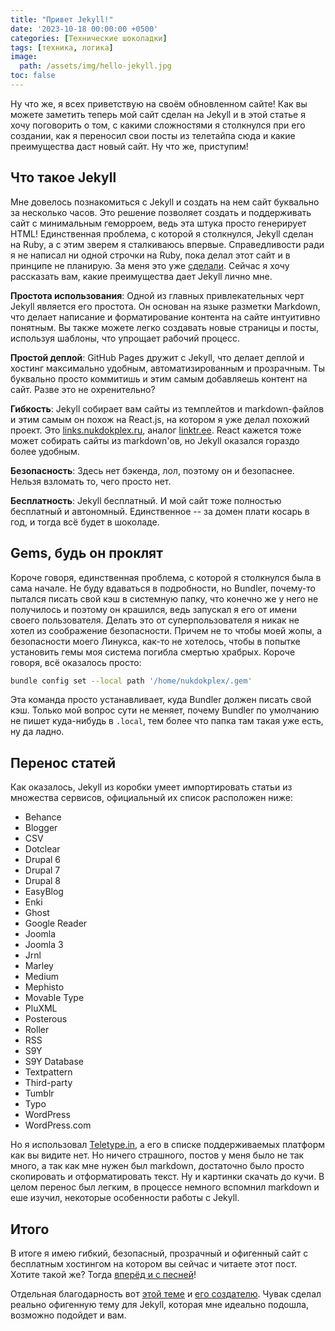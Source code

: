 ```yaml
---
title: "Привет Jekyll!"
date: '2023-10-18 00:00:00 +0500'
categories: [Технические шоколадки]
tags: [техника, логика]
image: 
  path: /assets/img/hello-jekyll.jpg
toc: false
---
```


Ну что же, я всех приветствую на своём обновленном сайте! Как вы можете заметить теперь мой сайт сделан на Jekyll и в этой статье я хочу поговорить о том, с какими сложностями я столкнулся при его создании, как я переносил свои посты из телетайпа сюда и какие преимущества даст новый сайт. Ну что же, приступим!

## Что такое Jekyll

Мне довелось познакомиться с Jekyll и создать на нем сайт буквально за несколько часов. Это решение позволяет создать и поддерживать сайт с минимальным геморроем, ведь эта штука просто генерирует HTML! Единственная проблема, с которой я столкнулся, Jekyll сделан на Ruby, а с этим зверем я сталкиваюсь впервые. Справедливости ради я не написал ни одной строчки на Ruby, пока делал этот сайт и в принципе не планирую. За меня это уже [сделали](https://github.com/cotes2020/chirpy-starter). Сейчас я хочу рассказать вам, какие преимущества дает Jekyll лично мне.

**Простота использования**: Одной из главных привлекательных черт Jekyll является его простота. Он основан на языке разметки Markdown, что делает написание и форматирование контента на сайте интуитивно понятным. Вы также можете легко создавать новые страницы и посты, используя шаблоны, что упрощает рабочий процесс.

**Простой деплой**: GitHub Pages дружит с Jekyll, что делает деплой и хостинг максимально удобным, автоматизированным и прозрачным. Ты буквально просто коммитишь и этим самым добавляешь контент на сайт. Разве это не охренительно?

**Гибкость**: Jekyll собирает вам сайты из темплейтов и markdown-файлов и этим самым он похож на React.js, на котором я уже делал похожий проект. Это [links.nukdokplex.ru](htttps://links.nukdokplex.ru), аналог [linktr.ee](https://linktr.ee). React кажется тоже может собирать сайты из markdown'ов, но Jekyll оказался гораздо более удобным.

**Безопасность**: Здесь нет бэкенда, лол, поэтому он и безопаснее. Нельзя взломать то, чего просто нет.

**Бесплатность**: Jekyll бесплатный. И мой сайт тоже полностью бесплатный и автономный. Единственное -- за домен плати косарь в год, и тогда всё будет в шоколаде.

## Gems, будь он проклят

Короче говоря, единственная проблема, с которой я столкнулся была в сама начале. Не буду вдаваться в подробности, но Bundler, почему-то пытался писать свой кэш в системную папку, что конечно же у него не получилось и поэтому он крашился, ведь запускал я его от имени своего пользователя. Делать это от суперпользователя я никак не хотел из соображение безопасности. Причем не то чтобы моей жопы, а безопасности моего Линукса, как-то не хотелось, чтобы в попытке установить гемы моя система погибла смертью храбрых. Короче говоря, всё оказалось просто:

```bash
bundle config set --local path '/home/nukdokplex/.gem'
```

Эта команда просто устанавливает, куда Bundler должен писать свой кэш. Только мой вопрос сути не меняет, почему Bundler по умолчанию не пишет куда-нибудь в `.local`, тем более что папка там такая уже есть, ну да ладно.

## Перенос статей

Как оказалось, Jekyll из коробки умеет импортировать статьи из множества сервисов, официальный их список расположен ниже:

- Behance
- Blogger
- CSV
- Dotclear
- Drupal 6
- Drupal 7
- Drupal 8
- EasyBlog
- Enki
- Ghost
- Google Reader
- Joomla
- Joomla 3
- Jrnl
- Marley
- Medium
- Mephisto
- Movable Type
- PluXML
- Posterous
- Roller
- RSS
- S9Y
- S9Y Database
- Textpattern
- Third-party
- Tumblr
- Typo
- WordPress
- WordPress.com

Но я использовал [Teletype.in](https://teletype.in), а его в списке поддерживаемых платформ как вы видите нет. Но ничего страшного, постов у меня было не так много, а так как мне нужен был markdown, достаточно было просто скопировать и отформатировать текст. Ну и картинки скачать до кучи. В целом перенос был легким, в процессе немного вспомнил markdown и еше изучил, некоторые особенности работы с Jekyll.

## Итого

В итоге я имею гибкий, безопасный, прозрачный и офигенный сайт с бесплатным хостингом на котором вы сейчас и читаете этот пост. Хотите такой же? Тогда [вперёд и с песней](https://jekyllrb.com/docs/)!

Отдельная благодарность вот [этой теме](https://github.com/cotes2020/jekyll-theme-chirpy) и [его создателю](https://github.com/cotes2020). Чувак сделал реально офигенную тему для Jekyll, которая мне идеально подошла, возможно подойдет и вам.
